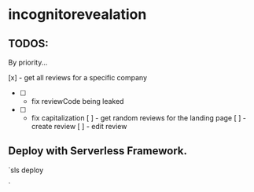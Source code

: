# incognitorevealation
 
## TODOS:
By priority...

[x] - get all reviews for a specific company
- [ ] - fix reviewCode being leaked
- [ ] - fix capitalization
[ ] - get random reviews for the landing page
[ ] - create review
[ ] - edit review


## Deploy with Serverless Framework.

`sls deploy


`

